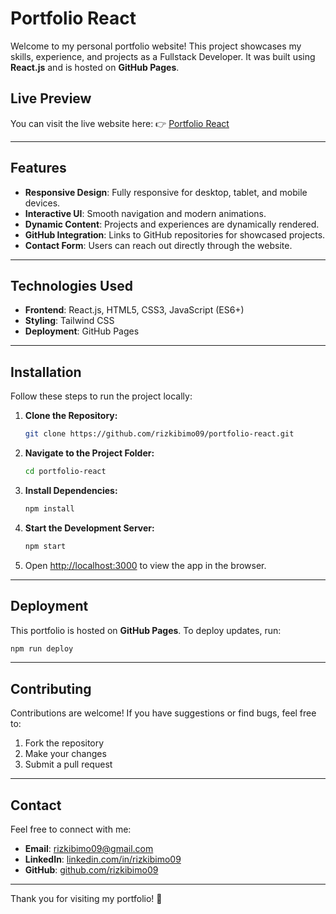 # Portfolio React

Welcome to my personal portfolio website! This project showcases my skills, experience, and projects as a Fullstack Developer. It was built using **React.js** and is hosted on **GitHub Pages**.

## Live Preview
You can visit the live website here:
👉 [Portfolio React](https://rizkibimo09.github.io/portfolio-react/)

---

## Features
- **Responsive Design**: Fully responsive for desktop, tablet, and mobile devices.
- **Interactive UI**: Smooth navigation and modern animations.
- **Dynamic Content**: Projects and experiences are dynamically rendered.
- **GitHub Integration**: Links to GitHub repositories for showcased projects.
- **Contact Form**: Users can reach out directly through the website.

---

## Technologies Used
- **Frontend**: React.js, HTML5, CSS3, JavaScript (ES6+)
- **Styling**: Tailwind CSS
- **Deployment**: GitHub Pages

---

## Installation
Follow these steps to run the project locally:

1. **Clone the Repository:**
   ```bash
   git clone https://github.com/rizkibimo09/portfolio-react.git
   ```

2. **Navigate to the Project Folder:**
   ```bash
   cd portfolio-react
   ```

3. **Install Dependencies:**
   ```bash
   npm install
   ```

4. **Start the Development Server:**
   ```bash
   npm start
   ```

5. Open [http://localhost:3000](http://localhost:3000) to view the app in the browser.

---

## Deployment
This portfolio is hosted on **GitHub Pages**. To deploy updates, run:

```bash
npm run deploy
```

---

## Contributing
Contributions are welcome! If you have suggestions or find bugs, feel free to:
1. Fork the repository
2. Make your changes
3. Submit a pull request

---

## Contact
Feel free to connect with me:
- **Email**: rizkibimo09@gmail.com
- **LinkedIn**: [linkedin.com/in/rizkibimo09]([https://linkedin.com/in/rizkibimo09](https://www.linkedin.com/in/rizki-bimo-wijaya/))
- **GitHub**: [github.com/rizkibimo09]([https://github.com/rizkibimo09](https://github.com/RizkiBimo09))

---

Thank you for visiting my portfolio! 🙌

